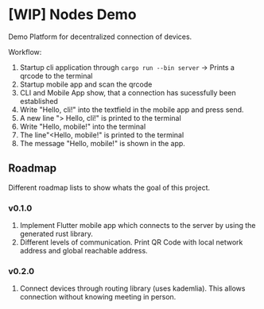 # [WIP] Nodes Demo

Demo Platform for decentralized connection of devices.

Workflow:

1. Startup cli application through `cargo run --bin server` -> Prints a qrcode to the terminal
2. Startup mobile app and scan the qrcode
3. CLI and Mobile App show, that a connection has sucessfully been established
4. Write "Hello, cli!" into the textfield in the mobile app and press send.
5. A new line "&gt; Hello, cli!" is printed to the terminal
6. Write "Hello, mobile!" into the terminal
7. The line"&lt;Hello, mobile!" is printed to the terminal
8. The message "Hello, mobile!" is shown in the app.

## Roadmap

Different roadmap lists to show whats the goal of this project.

### v0.1.0

1. Implement Flutter mobile app which connects to the server by using the generated rust library.
2. Different levels of communication. Print QR Code with local network address and global reachable address.

### v0.2.0

1. Connect devices through routing library (uses kademlia). This allows connection without knowing meeting in person.
